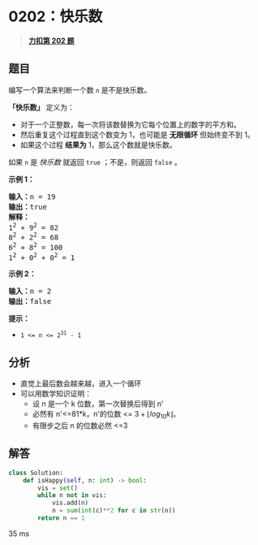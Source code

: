 # 0202：快乐数


> <u>**[力扣第 202 题](https://leetcode.cn/problems/happy-number/)**</u>

## 题目

<p>编写一个算法来判断一个数 <code>n</code> 是不是快乐数。</p>

<p><strong>「快乐数」</strong> 定义为：</p>

<ul>
<li>对于一个正整数，每一次将该数替换为它每个位置上的数字的平方和。</li>
<li>然后重复这个过程直到这个数变为 1，也可能是 <strong>无限循环</strong> 但始终变不到 1。</li>
<li>如果这个过程 <strong>结果为</strong> 1，那么这个数就是快乐数。</li>
</ul>

<p>如果 <code>n</code> 是 <em>快乐数</em> 就返回 <code>true</code> ；不是，则返回 <code>false</code> 。</p>



<p><strong>示例 1：</strong></p>

<pre>
<strong>输入：</strong>n = 19
<strong>输出：</strong>true
<strong>解释：
</strong>1<sup>2</sup> + 9<sup>2</sup> = 82
8<sup>2</sup> + 2<sup>2</sup> = 68
6<sup>2</sup> + 8<sup>2</sup> = 100
1<sup>2</sup> + 0<sup>2</sup> + 0<sup>2</sup> = 1
</pre>

<p><strong>示例 2：</strong></p>

<pre>
<strong>输入：</strong>n = 2
<strong>输出：</strong>false
</pre>



<p><strong>提示：</strong></p>

<ul>
<li><code>1 &lt;= n &lt;= 2<sup>31</sup> - 1</code></li>
</ul>


## 分析

- 直觉上最后数会越来越，进入一个循环
- 可以用数学知识证明：
	- 设 n 是一个 k 位数，第一次替换后得到 n'
	- 必然有 n'<=81*k，n'的位数 <= $3+\lfloor log_{10}k \rfloor$。
	- 有限步之后 n 的位数必然 <=3

## 解答

```python
class Solution:
    def isHappy(self, n: int) -> bool:
        vis = set()
        while n not in vis:
            vis.add(n)
            n = sum(int(c)**2 for c in str(n))
        return n == 1
```
35 ms






